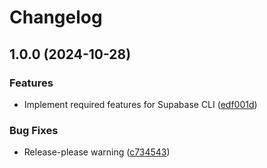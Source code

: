 # Changelog

## 1.0.0 (2024-10-28)


### Features

* Implement required features for Supabase CLI ([edf001d](https://github.com/gavinying/asdf-supabase-cli/commit/edf001d1e11ca402af6001cd6153333a941b8e92))


### Bug Fixes

* Release-please warning ([c734543](https://github.com/gavinying/asdf-supabase-cli/commit/c73454395cb62c5b06913ba1195072425147b96c))
